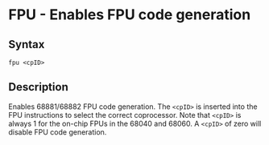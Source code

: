 # FPU - Enables FPU code generation

## Syntax
```assembly
fpu <cpID>
```

## Description
Enables 68881/68882 FPU code generation. The `<cpID>` is inserted into the FPU instructions to select the correct coprocessor. Note that `<cpID>` is always 1 for the on-chip FPUs in the 68040 and 68060. A `<cpID>` of zero will disable FPU code generation.